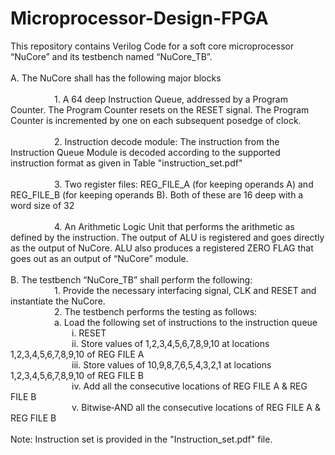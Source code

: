 # Microprocessor-Design-FPGA

This repository contains Verilog Code for a soft core microprocessor “NuCore” and its testbench named “NuCore_TB”.</br></br>
A. The NuCore shall has the following major blocks</br>
  </br>&emsp;&emsp;&emsp;&emsp;&emsp;1. A 64 deep Instruction Queue, addressed by a Program Counter. The Program Counter resets on the RESET signal. The Program Counter is incremented by one on each subsequent posedge of clock.</br>
   </br>&emsp;&emsp;&emsp;&emsp;&emsp;2. Instruction decode module: The instruction from the Instruction Queue Module is decoded according to the supported  instruction format as given in Table "instruction_set.pdf"</br>
  </br>&emsp;&emsp;&emsp;&emsp;&emsp;3. Two register files: REG_FILE_A (for keeping operands A) and REG_FILE_B (for keeping operands B). Both of these are 16 deep with  a word size of 32</br>
   </br>&emsp;&emsp;&emsp;&emsp;&emsp;4. An Arithmetic Logic Unit that performs the arithmetic as defined by the instruction. The output of ALU is registered and goes directly as the output of NuCore. ALU also produces a registered ZERO FLAG that goes out as an output of “NuCore” module.</br>
</br>B. The testbench “NuCore_TB” shall perform the following:
    </br>&emsp;&emsp;&emsp;&emsp;&emsp;1. Provide the necessary interfacing signal, CLK and RESET and instantiate the NuCore.
     </br>&emsp;&emsp;&emsp;&emsp;&emsp;2. The testbench performs the testing as follows:
         </br>&emsp;&emsp;&emsp;&emsp;&emsp;a. Load the following set of instructions to the instruction queue
           </br>&emsp;&emsp;&emsp;&emsp;&emsp;&emsp;&emsp;i. RESET
           </br>&emsp;&emsp;&emsp;&emsp;&emsp;&emsp;&emsp;ii. Store values of 1,2,3,4,5,6,7,8,9,10 at locations 1,2,3,4,5,6,7,8,9,10 of REG FILE A
           </br>&emsp;&emsp;&emsp;&emsp;&emsp;&emsp;&emsp;iii. Store values of 10,9,8,7,6,5,4,3,2,1 at locations 1,2,3,4,5,6,7,8,9,10 of REG FILE B
           </br>&emsp;&emsp;&emsp;&emsp;&emsp;&emsp;&emsp;iv. Add all the consecutive locations of REG FILE A & REG FILE B
           </br>&emsp;&emsp;&emsp;&emsp;&emsp;&emsp;&emsp;v. Bitwise‐AND all the consecutive locations of REG FILE A & REG FILE B
					 </br></br> Note: Instruction set is provided in the "Instruction_set.pdf" file.
					 
